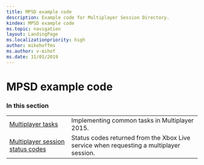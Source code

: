 ```yaml
---
title: MPSD example code
description: Example code for Multiplayer Session Directory.
kindex: MPSD example code
ms.topic: navigation
layout: LandingPage
ms.localizationpriority: high
author: mikehoffms
ms.author: v-mihof
ms.date: 11/01/2019
---
```


# MPSD example code


### In this section

|     |     |
| --- | --- |
| [Multiplayer tasks](live-mpsd-how-tos.md) | Implementing common tasks in Multiplayer 2015. |
| [Multiplayer session status codes](live-mpsd-status-codes.md) | Status codes returned from the Xbox Live service when requesting a multiplayer session. |
